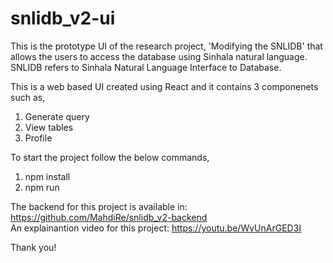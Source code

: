 # snlidb_v2-ui

This is the prototype UI of the research project, 'Modifying the SNLIDB' that allows the users to access the database using Sinhala natural language.
SNLIDB refers to Sinhala Natural Language Interface to Database.

This is a web based UI created using React and it contains 3 componenets such as,
1) Generate query
2) View tables
3) Profile

To start the project follow the below commands,
1) npm install
2) npm run

The backend for this project is available in: https://github.com/MahdiRe/snlidb_v2-backend   
An explainantion video for this project: https://youtu.be/WvUnArGED3I

Thank you!
